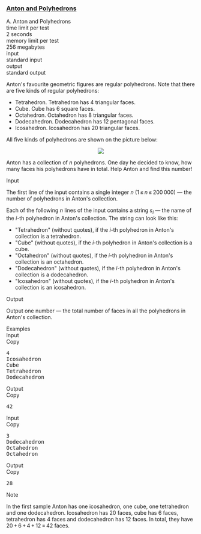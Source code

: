 <h3><a href="https://codeforces.com/contest/785/problem/A" target="_blank" rel="noopener noreferrer">Anton and Polyhedrons</a></h3>
<div class="header"><div class="title">A. Anton and Polyhedrons</div><div class="time-limit"><div class="property-title">time limit per test</div>2 seconds</div><div class="memory-limit"><div class="property-title">memory limit per test</div>256 megabytes</div><div class="input-file input-standard"><div class="property-title">input</div>standard input</div><div class="output-file output-standard"><div class="property-title">output</div>standard output</div></div><div><p>Anton's favourite geometric figures are regular polyhedrons. Note that there are five kinds of regular polyhedrons: </p><ul> <li> <span class="tex-font-style-it">Tetrahedron</span>. Tetrahedron has <span class="tex-span">4</span> triangular faces. </li><li> <span class="tex-font-style-it">Cube</span>. Cube has <span class="tex-span">6</span> square faces. </li><li> <span class="tex-font-style-it">Octahedron</span>. Octahedron has <span class="tex-span">8</span> triangular faces. </li><li> <span class="tex-font-style-it">Dodecahedron</span>. Dodecahedron has <span class="tex-span">12</span> pentagonal faces. </li><li> <span class="tex-font-style-it">Icosahedron</span>. Icosahedron has <span class="tex-span">20</span> triangular faces. </li></ul><p>All five kinds of polyhedrons are shown on the picture below:</p><center> <img class="tex-graphics" src="https://espresso.codeforces.com/51d90af2e3b31c36f12732b895a92e9b8d2b82bc.png" style="max-width: 100.0%;max-height: 100.0%;"> </center><p>Anton has a collection of <span class="tex-span"><i>n</i></span> polyhedrons. One day he decided to know, how many faces his polyhedrons have in total. Help Anton and find this number!</p></div><div class="input-specification"><div class="section-title">Input</div><p>The first line of the input contains a single integer <span class="tex-span"><i>n</i></span> <span class="tex-span">(1 ≤ <i>n</i> ≤ 200 000)</span>&nbsp;— the number of polyhedrons in Anton's collection.</p><p>Each of the following <span class="tex-span"><i>n</i></span> lines of the input contains a string <span class="tex-span"><i>s</i><sub class="lower-index"><i>i</i></sub></span>&nbsp;— the name of the <span class="tex-span"><i>i</i></span>-th polyhedron in Anton's collection. The string can look like this:</p><ul> <li> "<span class="tex-font-style-tt">Tetrahedron</span>" (without quotes), if the <span class="tex-span"><i>i</i></span>-th polyhedron in Anton's collection is a tetrahedron. </li><li> "<span class="tex-font-style-tt">Cube</span>" (without quotes), if the <span class="tex-span"><i>i</i></span>-th polyhedron in Anton's collection is a cube. </li><li> "<span class="tex-font-style-tt">Octahedron</span>" (without quotes), if the <span class="tex-span"><i>i</i></span>-th polyhedron in Anton's collection is an octahedron. </li><li> "<span class="tex-font-style-tt">Dodecahedron</span>" (without quotes), if the <span class="tex-span"><i>i</i></span>-th polyhedron in Anton's collection is a dodecahedron. </li><li> "<span class="tex-font-style-tt">Icosahedron</span>" (without quotes), if the <span class="tex-span"><i>i</i></span>-th polyhedron in Anton's collection is an icosahedron. </li></ul></div><div class="output-specification"><div class="section-title">Output</div><p>Output one number&nbsp;— the total number of faces in all the polyhedrons in Anton's collection.</p></div><div class="sample-tests"><div class="section-title">Examples</div><div class="sample-test"><div class="input"><div class="title">Input<div title="Copy" data-clipboard-target="#id008507927505443432" id="id007049768277353251" class="input-output-copier">Copy</div></div><pre id="id008507927505443432">4<br>Icosahedron<br>Cube<br>Tetrahedron<br>Dodecahedron<br></pre></div><div class="output"><div class="title">Output<div title="Copy" data-clipboard-target="#id0097620279545034" id="id00790051881139791" class="input-output-copier">Copy</div></div><pre id="id0097620279545034">42<br></pre></div><div class="input"><div class="title">Input<div title="Copy" data-clipboard-target="#id007516062202664681" id="id0046252697531914466" class="input-output-copier">Copy</div></div><pre id="id007516062202664681">3<br>Dodecahedron<br>Octahedron<br>Octahedron<br></pre></div><div class="output"><div class="title">Output<div title="Copy" data-clipboard-target="#id008200061805161937" id="id0016413099203766168" class="input-output-copier">Copy</div></div><pre id="id008200061805161937">28<br></pre></div></div></div><div class="note"><div class="section-title">Note</div><p>In the first sample Anton has one icosahedron, one cube, one tetrahedron and one dodecahedron. Icosahedron has <span class="tex-span">20</span> faces, cube has <span class="tex-span">6</span> faces, tetrahedron has <span class="tex-span">4</span> faces and dodecahedron has <span class="tex-span">12</span> faces. In total, they have <span class="tex-span">20 + 6 + 4 + 12 = 42</span> faces.</p></div>